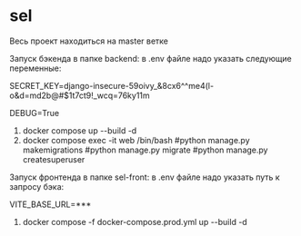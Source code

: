 # sel

Весь проект находиться на master ветке

Запуск бэкенда в папке backend:
в .env файле надо указать следующие переменные:

SECRET_KEY=django-insecure-59oivy_&8cx6^^me4(l-o&d=md2b@#$1t7ct9!_wcq=76ky11m

DEBUG=True


1. docker compose up --build -d
2. docker compose exec -it web /bin/bash
 #python manage.py makemigrations
 #python manage.py migrate
 #python manage.py createsuperuser


Запуск фронтенда в папке sel-front:
в .env файле надо указать путь к запросу бэка:

VITE_BASE_URL=***

1. docker compose -f docker-compose.prod.yml up --build -d
